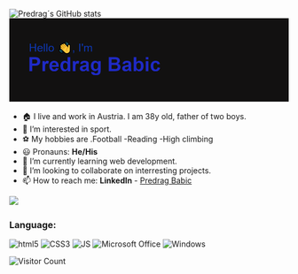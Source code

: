 ![Predrag´s GitHub stats](https://github-readme-stats.vercel.app/api?username=predrag-babic&theme=transparent&show_icons=true)
![Header](./header.png)
- 🏠 I live and work in Austria. I am 38y old, father of two boys.
- 👀 I’m interested in sport.
- ⚽ My hobbies are
  .Football
   -Reading
   -High climbing
- 😃 Pronauns: **He/His**
- 🌱 I’m currently learning web development.
- 💞️ I’m looking to collaborate on interresting projects.
- 📫 How to reach me: **LinkedIn** - [Predrag Babic](https://www.linkedin.com/in/predrag-babic-4bb382244/)

 <img src="./MicrosoftTeams-Tactix.png" width="200" />

 ### Language:
 
![html5](https://camo.githubusercontent.com/068ce2420bb9e9f5101b79975585c860737246530a71c5ddb6024de5b755c59a/68747470733a2f2f696d672e736869656c64732e696f2f62616467652f48544d4c352d4533344632363f7374796c653d666c6174266c6f676f3d68746d6c35266c6f676f436f6c6f723d7768697465)
![CSS3](https://camo.githubusercontent.com/937e12c14443310e22e75f4aadbe335eb7e4b1caf7e3acec75cd53ed2ea0c278/68747470733a2f2f696d672e736869656c64732e696f2f62616467652f435353332d3135373242363f7374796c653d666c6174266c6f676f3d63737333)
![JS](https://camo.githubusercontent.com/299adaf04154e6da97ce9936e428e4c5107c93ae25d8485ca9f80091881290b9/68747470733a2f2f696d672e736869656c64732e696f2f62616467652f4a6176615363726970742d3535353535353f7374796c653d666c6174266c6f676f3d6a617661736372697074)
![Microsoft Office](https://img.shields.io/badge/Microsoft_Office-D83B01?style=for-the-badge&logo=microsoft-office&logoColor=white)
![Windows](https://img.shields.io/badge/Windows-0078D6?style=for-the-badge&logo=windows&logoColor=white)

![Visitor Count](https://profile-counter.glitch.me/{predrag-babic}/count.svg)


<!---
predrag-babic/predrag-babic is a ✨ special ✨ repository because its `README.md` (this file) appears on your GitHub profile.
You can click the Preview link to take a look at your changes.
--->
